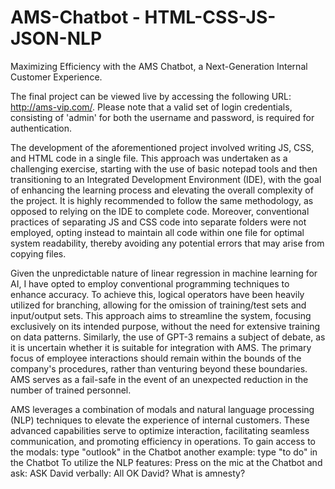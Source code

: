 # AMS-Chatbot - HTML-CSS-JS-JSON-NLP
  Maximizing Efficiency with the AMS Chatbot, a Next-Generation Internal Customer Experience.
  
The final project can be viewed live by accessing the following URL: http://ams-vip.com/.
Please note that a valid set of login credentials, consisting of 'admin' for both the username and password, is required for authentication.

The development of the aforementioned project involved writing JS, CSS, and HTML code in a single file.
This approach was undertaken as a challenging exercise, starting with the use of basic notepad tools and then transitioning to an Integrated Development Environment (IDE), with the goal of enhancing the learning process and elevating the overall complexity of the project.
It is highly recommended to follow the same methodology, as opposed to relying on the IDE to complete code. Moreover, conventional practices of separating JS and CSS code into separate folders were not employed, opting instead to maintain all code within one file for optimal system readability, thereby avoiding any potential errors that may arise from copying files.

Given the unpredictable nature of linear regression in machine learning for AI, I have opted to employ conventional programming techniques to enhance accuracy.
To achieve this, logical operators have been heavily utilized for branching, allowing for the omission of training/test sets and input/output sets.
This approach aims to streamline the system, focusing exclusively on its intended purpose, without the need for extensive training on data patterns.
Similarly, the use of GPT-3 remains a subject of debate, as it is uncertain whether it is suitable for integration with AMS.
The primary focus of employee interactions should remain within the bounds of the company's procedures, rather than venturing beyond these boundaries.
AMS serves as a fail-safe in the event of an unexpected reduction in the number of trained personnel.

AMS leverages a combination of modals and natural language processing (NLP) techniques to elevate the experience of internal customers. 
These advanced capabilities serve to optimize interaction, facilitating seamless communication, and promoting efficiency in operations.
To gain access to the modals: type "outlook" in the Chatbot
                              another example: type "to do" in the Chatbot 
To utilize the NLP features: Press on the mic at the Chatbot and ask: 
                             ASK David verbally: All OK David?
                                                 What is amnesty?
  
  
